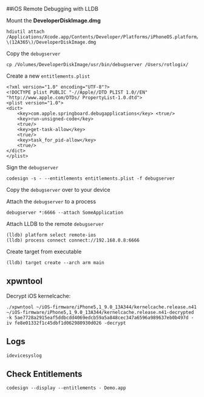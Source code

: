 ##iOS Remote Debugging with LLDB

Mount the **DeveloperDiskImage.dmg**
```
hdiutil attach /Applications/Xcode.app/Contents/Developer/Platforms/iPhoneOS.platform/DeviceSupport/8.0\ \(12A365\)/DeveloperDiskImage.dmg
```

Copy the ```debugserver```
```
cp /Volumes/DeveloperDiskImage/usr/bin/debugserver /Users/rotlogix/
```

Create a new ```entitlements.plist```
```
<?xml version="1.0" encoding="UTF-8"?>
<!DOCTYPE plist PUBLIC "-//Apple//DTD PLIST 1.0//EN" "http://www.apple.com/DTDs/ PropertyList-1.0.dtd">
<plist version="1.0">
<dict>
    <key>com.apple.springboard.debugapplications</key> <true/>
    <key>run-unsigned-code</key>
    <true/>
    <key>get-task-allow</key>
    <true/>
    <key>task_for_pid-allow</key>
    <true/>
</dict>
</plist>
```

Sign the ```debugserver```
```
codesign -s - --entitlements entitlements.plist -f debugserver
```

Copy the ```debugserver``` over to your device

Attach the ```debugserver``` to a process
```
debugserver *:6666 --attach SomeApplication
```

Attach LLDB to the remote ```debugserver```
```
(lldb) platform select remote-ios
(lldb) process connect connect://192.168.0.8:6666
```

Create target from executable
```
(lldb) target create --arch arm main
```

## xpwntool

Decrypt iOS kernelcache: 

```
./xpwntool ~/iOS-firmware/iPhone5,1_9.0_13A344/kernelcache.release.n41 ~/iOS-firmware/iPhone5,1_9.0_13A344/kernelcache.release.n41-decrypted -k 5ae7728a2915eaf5ddbcdd4069edcb59a5a848cec347a6596a989637eb0b497d -iv fe8e01332f1c45dbf1d062980930d026 -decrypt
```

## Logs

```
idevicesyslog
```

## Check Entitlements

```
codesign --display --entitlements - Demo.app
```
